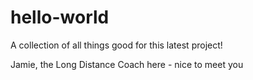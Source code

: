 # hello-world
A collection of all things good for this latest project!

Jamie, the Long Distance Coach here - nice to meet you
